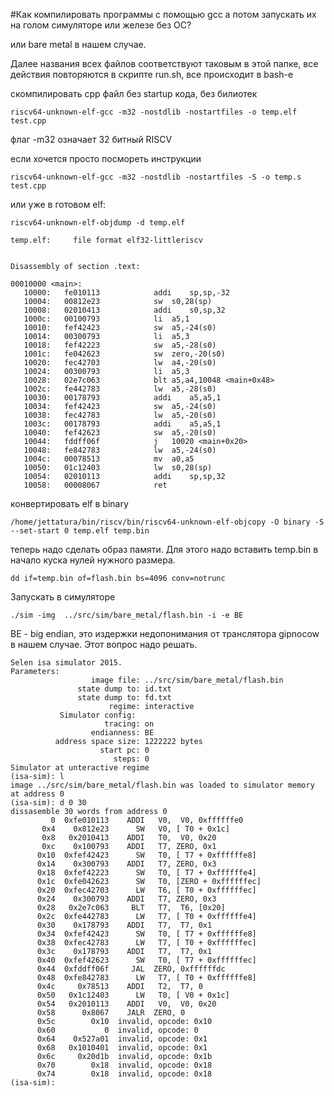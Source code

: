 #Как компилировать программы с помощью gcc а потом запускать их на голом симуляторе или железе без OC?

или bare metal в нашем случае.

Далее названия всех файлов соответствуют таковым в этой папке, все действия повторяются в скрипте run.sh, все происходит в bash-e

скомпилировать cpp файл без startup кода, без билиотек
```
riscv64-unknown-elf-gcc -m32 -nostdlib -nostartfiles -o temp.elf test.cpp
```
флаг -m32 означает 32 битный RISCV

если хочется просто посмореть инструкции
```
riscv64-unknown-elf-gcc -m32 -nostdlib -nostartfiles -S -o temp.s test.cpp
```

или уже в готовом elf:
```
riscv64-unknown-elf-objdump -d temp.elf 

temp.elf:     file format elf32-littleriscv


Disassembly of section .text:

00010000 <main>:
   10000:	fe010113          	addi	sp,sp,-32
   10004:	00812e23          	sw	s0,28(sp)
   10008:	02010413          	addi	s0,sp,32
   1000c:	00100793          	li	a5,1
   10010:	fef42423          	sw	a5,-24(s0)
   10014:	00300793          	li	a5,3
   10018:	fef42223          	sw	a5,-28(s0)
   1001c:	fe042623          	sw	zero,-20(s0)
   10020:	fec42703          	lw	a4,-20(s0)
   10024:	00300793          	li	a5,3
   10028:	02e7c063          	blt	a5,a4,10048 <main+0x48>
   1002c:	fe442783          	lw	a5,-28(s0)
   10030:	00178793          	addi	a5,a5,1
   10034:	fef42423          	sw	a5,-24(s0)
   10038:	fec42783          	lw	a5,-20(s0)
   1003c:	00178793          	addi	a5,a5,1
   10040:	fef42623          	sw	a5,-20(s0)
   10044:	fddff06f          	j	10020 <main+0x20>
   10048:	fe842783          	lw	a5,-24(s0)
   1004c:	00078513          	mv	a0,a5
   10050:	01c12403          	lw	s0,28(sp)
   10054:	02010113          	addi	sp,sp,32
   10058:	00008067          	ret

```

конвертировать elf в binary
```
/home/jettatura/bin/riscv/bin/riscv64-unknown-elf-objcopy -O binary -S --set-start 0 temp.elf temp.bin
```

теперь надо сделать образ памяти.
Для этого надо вставить temp.bin в начало куска нулей нужного размера. 
```
dd if=temp.bin of=flash.bin bs=4096 conv=notrunc
```


Запускать в симуляторе
```
./sim -img  ../src/sim/bare_metal/flash.bin -i -e BE
```

BE - big endian, это издержки недопонимания от транслятора gipnocow в нашем случае. Этот вопрос надо решать. 
```
Selen isa simulator 2015.
Parameters:
                  image file: ../src/sim/bare_metal/flash.bin
               state dump to: id.txt
               state dump to: fd.txt
                      regime: interactive
           Simulator config: 
                     tracing: on
                  endianness: BE
          address space size: 1222222 bytes
                    start pc: 0
                       steps: 0
Simulator at unteractive regime
(isa-sim): l
image ../src/sim/bare_metal/flash.bin was loaded to simulator memory at address 0
(isa-sim): d 0 30
dissasemble 30 words from address 0
         0	0xfe010113	  ADDI	 V0,  V0, 0xffffffe0
       0x4	  0x812e23	    SW	 V0, [ T0 + 0x1c]
       0x8	 0x2010413	  ADDI	 T0,  V0, 0x20
       0xc	  0x100793	  ADDI	 T7, ZERO, 0x1
      0x10	0xfef42423	    SW	 T0, [ T7 + 0xffffffe8]
      0x14	  0x300793	  ADDI	 T7, ZERO, 0x3
      0x18	0xfef42223	    SW	 T0, [ T7 + 0xffffffe4]
      0x1c	0xfe042623	    SW	 T0, [ZERO + 0xffffffec]
      0x20	0xfec42703	    LW	 T6, [ T0 + 0xffffffec]
      0x24	  0x300793	  ADDI	 T7, ZERO, 0x3
      0x28	 0x2e7c063	   BLT	 T7,  T6, [0x20]
      0x2c	0xfe442783	    LW	 T7, [ T0 + 0xffffffe4]
      0x30	  0x178793	  ADDI	 T7,  T7, 0x1
      0x34	0xfef42423	    SW	 T0, [ T7 + 0xffffffe8]
      0x38	0xfec42783	    LW	 T7, [ T0 + 0xffffffec]
      0x3c	  0x178793	  ADDI	 T7,  T7, 0x1
      0x40	0xfef42623	    SW	 T0, [ T7 + 0xffffffec]
      0x44	0xfddff06f	   JAL	ZERO, 0xffffffdc
      0x48	0xfe842783	    LW	 T7, [ T0 + 0xffffffe8]
      0x4c	   0x78513	  ADDI	 T2,  T7, 0
      0x50	 0x1c12403	    LW	 T0, [ V0 + 0x1c]
      0x54	 0x2010113	  ADDI	 V0,  V0, 0x20
      0x58	    0x8067	  JALR	ZERO, 0
      0x5c	      0x10	invalid, opcode: 0x10
      0x60	         0	invalid, opcode: 0
      0x64	  0x527a01	invalid, opcode: 0x1
      0x68	 0x1010401	invalid, opcode: 0x1
      0x6c	   0x20d1b	invalid, opcode: 0x1b
      0x70	      0x18	invalid, opcode: 0x18
      0x74	      0x18	invalid, opcode: 0x18
(isa-sim): 

```
 
